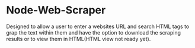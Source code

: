 # Node-Web-Scraper
 Designed to allow a user to enter a websites URL and search HTML tags to grap the text within them and have the option to download the scraping results or to view them in HTML(HTML view not ready yet).
